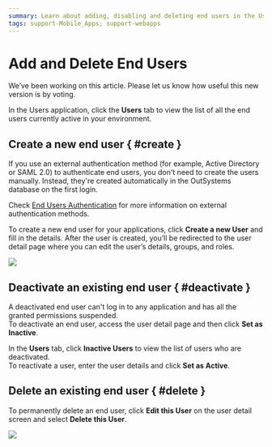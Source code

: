 ```yaml
---
summary: Learn about adding, disabling and deleting end users in the Users application.
tags: support-Mobile_Apps; support-webapps
---
```


# Add and Delete End Users

<div class="info" markdown="1">

We’ve been working on this article. Please let us know how useful this new version is by voting.

</div>

In the Users application, click the **Users** tab to view the list of all the end users currently active in your environment.

## Create a new end user { #create }

<div class="info" markdown="1">

If you use an external authentication method (for example, Active Directory or SAML 2.0) to authenticate end users, you don't need to create the users manually. Instead, they're created automatically in the OutSystems database on the first login.

Check [End Users Authentication](end-user-authentication/intro.md) for more information on external authentication methods.

</div>

To create a new end user for your applications, click **Create a new User** and fill in the details. After the user is created, you’ll be redirected to the user detail page where you can edit the user’s details, groups, and roles.

![](images/add-delete-users-gif1.gif?width=550)

## Deactivate an existing end user { #deactivate }

A deactivated end user can't log in to any application and has all the granted permissions suspended.  
To deactivate an end user, access the user detail page and then click **Set as Inactive**.

In the **Users** tab, click **Inactive Users** to view the list of users who are deactivated.  
To reactivate a user, enter the user details and click **Set as Active**.

## Delete an existing end user { #delete }

To permanently delete an end user, click **Edit this User** on the user detail screen and select **Delete this User**.

![](images/add-delete-users-gif2.gif?width=550)

